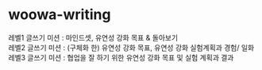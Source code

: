 # woowa-writing

레벨1 글쓰기 미션 : 마인드셋, 유연성 강화 목표 & 돌아보기 <br/>
레벨2 글쓰기 미션 : (구체화 한) 유연성 강화 목표, 유연성 강화 실험계획과 경험/ 일화
레벨3 글쓰기 미션 : 협업을 잘 하기 위한 유연성 강화 목표 및 실험 계획과 결과